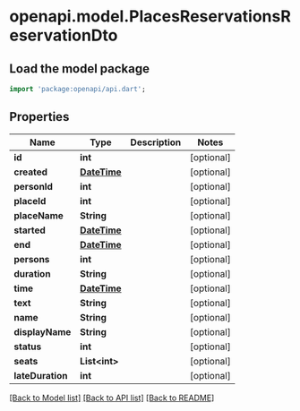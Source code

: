 # openapi.model.PlacesReservationsReservationDto

## Load the model package
```dart
import 'package:openapi/api.dart';
```

## Properties
Name | Type | Description | Notes
------------ | ------------- | ------------- | -------------
**id** | **int** |  | [optional] 
**created** | [**DateTime**](DateTime.md) |  | [optional] 
**personId** | **int** |  | [optional] 
**placeId** | **int** |  | [optional] 
**placeName** | **String** |  | [optional] 
**started** | [**DateTime**](DateTime.md) |  | [optional] 
**end** | [**DateTime**](DateTime.md) |  | [optional] 
**persons** | **int** |  | [optional] 
**duration** | **String** |  | [optional] 
**time** | [**DateTime**](DateTime.md) |  | [optional] 
**text** | **String** |  | [optional] 
**name** | **String** |  | [optional] 
**displayName** | **String** |  | [optional] 
**status** | **int** |  | [optional] 
**seats** | **List&lt;int&gt;** |  | [optional] 
**lateDuration** | **int** |  | [optional] 

[[Back to Model list]](../README.md#documentation-for-models) [[Back to API list]](../README.md#documentation-for-api-endpoints) [[Back to README]](../README.md)


